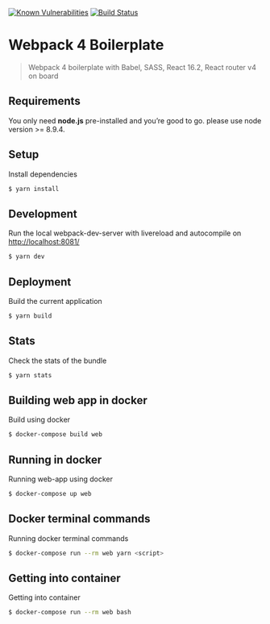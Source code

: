 [![Known Vulnerabilities](https://snyk.io/test/github/w3ashwin/react-redux-boilerplate-lite/badge.svg?targetFile=package.json)](https://snyk.io/test/github/w3ashwin/react-redux-boilerplate-lite?targetFile=package.json) [![Build Status](https://travis-ci.org/w3ashwin/react-redux-boilerplate-lite.svg?branch=master)](https://travis-ci.org/w3ashwin/react-redux-boilerplate-lite)

Webpack 4 Boilerplate
===========

> Webpack 4 boilerplate with Babel, SASS, React 16.2, React router v4 on board

## Requirements
You only need <b>node.js</b> pre-installed and you’re good to go.
please use node version >= 8.9.4.

## Setup
Install dependencies
```sh
$ yarn install
```

## Development
Run the local webpack-dev-server with livereload and autocompile on [http://localhost:8081/](http://localhost:8081/)
```sh
$ yarn dev
```
## Deployment
Build the current application
```sh
$ yarn build
```

## Stats
Check the stats of the bundle
```sh
$ yarn stats
```
## Building web app in docker
Build using docker
```sh
$ docker-compose build web
```

## Running in docker
Running web-app using docker
```sh
$ docker-compose up web
```

## Docker terminal commands
Running docker terminal commands
```sh
$ docker-compose run --rm web yarn <script>
```

## Getting into container
Getting into container
```sh
$ docker-compose run --rm web bash
```


